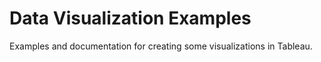 # Data Visualization Examples

Examples and documentation for creating some visualizations in Tableau.